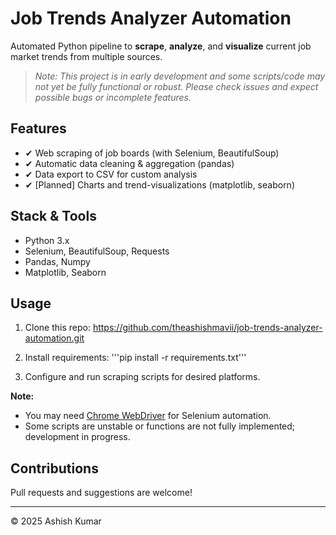 # Job Trends Analyzer Automation

Automated Python pipeline to **scrape**, **analyze**, and **visualize** current job market trends from multiple sources.

> _Note: This project is in early development and some scripts/code may not yet be fully functional or robust. Please check issues and expect possible bugs or incomplete features._

## Features

- ✔ Web scraping of job boards (with Selenium, BeautifulSoup)
- ✔ Automatic data cleaning & aggregation (pandas)
- ✔ Data export to CSV for custom analysis
- ✔ [Planned] Charts and trend-visualizations (matplotlib, seaborn)

## Stack & Tools

- Python 3.x
- Selenium, BeautifulSoup, Requests
- Pandas, Numpy
- Matplotlib, Seaborn

## Usage

1. Clone this repo:
https://github.com/theashishmavii/job-trends-analyzer-automation.git


2. Install requirements:
'''pip install -r requirements.txt'''


3. Configure and run scraping scripts for desired platforms.


**Note:**  
- You may need [Chrome WebDriver](https://chromedriver.chromium.org/downloads) for Selenium automation.
- Some scripts are unstable or functions are not fully implemented; development in progress.

## Contributions

Pull requests and suggestions are welcome!

---

© 2025 Ashish Kumar
